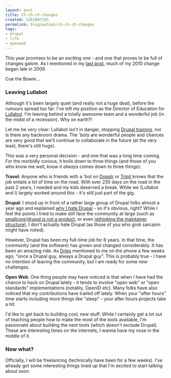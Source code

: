 ```yaml
--- 
layout: post
title: Ch-ch-ch-changes
created: 1262807191
permalink: blog/walkah/ch-ch-ch-changes
tags: 
- drupal
- life
- openweb
---
```

This year promises to be an exciting one - and one that proves to be full of changes galore. As I mentioned in my [last post](http://walkah.net/blog/walkah/2010), much of my 2010 change began late in 2009. 

Cue the Bowie... 

### Leaving Lullabot

Although it's been largely quiet (and really not a huge deal), before the rumours spread too far: I've left my position as the Director of Education for [Lullabot](http://www.lullabot.com/). I'm leaving behind a totally awesome team and a wonderful job (in the midst of a recession). Why on earth?!

Let me be *very* clear: Lullabot isn't in danger, stopping [Drupal training](http://www.lullabot.com/training), nor is there any backroom drama. The 'bots are wonderful people and chances are very good that we'll continue to collaborate in the future (at the very least, there's still hugs).

This was a very personal decision - and one that was a long time coming. For the morbidly curious, it boils down to three things (and those of you who know me well, know it *always* comes down to three things):

**Travel**: Anyone who is friends with a 'bot on [Dopplr](http://www.dopplr.com/traveller/walkah) or [Tripit](http://www.tripit.com/people/walkah) knows that the job entails a lot of time on the road. With over 230 days on the road in the past 2 years, I needed and my kids deserved a break. While we (Lullabot and I) largely worked around this - it's still just part of the gig.
  
**Drupal**: I stood up in front of a rather large group of Drupal folks almost a year ago and explained [why I hate Drupal](http://whyihatedrupal.com/) - so it's obvious, right? While I feel the points I tried to make still face the community at large (such as [smallcore](http://smallcore.org/)/[drupal is not a product](http://www.disambiguity.com/designing-for-the-wrong-target-audience/), or even [rethinking the maintainer structure](http://drupal4hu.com/node/229)), I don't actually hate Drupal (as those of you who grok sarcasm might have noted).
    
However, Drupal has been my full-time job for 6 years. In that time, the community (and the software) has grown and changed considerably. It has been an amazing ride. As [Dries](http://buytaert.net/) mentioned to me on the phone a few weeks ago, "once a Drupal guy, always a Drupal guy". This is probably true - I have no intention of leaving the community, but I am ready for some new challenges. 

**Open Web**: One thing people may have noticed is that when I have had the chance to hack on Drupal lately - it tends to involve "open web" or "open standards" implementations (notably, OpenID etc). Many folks have also noticed that my contributions have trailed off lately. When your "after hours" time starts including more things like "sleep" - your after hours projects take a hit.
  
I'd like to get back to building cool, new stuff. While I certainly get a lot out of teaching people how to make the most of the tools available, I'm passionate about building the next tools (which doesn't exclude Drupal). These are interesting times on the internets, I wanna have my nose in the middle of it.

### Now what?

Officially, I will be freelancing (technically have been for a few weeks). I've already got some interesting things lined up that I'm excited to start talking about soon. 
